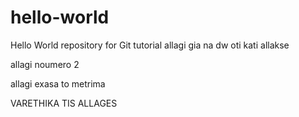 # hello-world
Hello World repository for Git tutorial
allagi gia na dw oti kati allakse

allagi noumero 2

allagi exasa to metrima

VARETHIKA TIS ALLAGES
